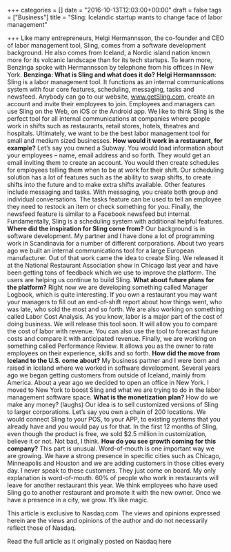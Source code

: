 +++
categories = []
date = "2016-10-13T12:03:00+00:00"
draft = false
tags = ["Business"]
title = "Sling: Icelandic startup wants to change face of labor management"

+++
Like many entrepreneurs, Helgi Hermannsson, the co-founder and CEO of labor management tool, Sling, comes from a software development background. He also comes from Iceland, a Nordic island nation known more for its volcanic landscape than for its tech startups.
To learn more, Benzinga spoke with Hermannsson by telephone from his offices in New York.
**Benzinga: What is Sling and what does it do?**
**Helgi Hermannsson**: Sling is a labor management tool. It functions as an internal communications system with four core features, scheduling, messaging, tasks and newsfeed.
Anybody can go to our website, www.getSling.com, create an account and invite their employees to join. Employees and managers can use Sling on the Web, on iOS or the Android app.
We like to think Sling is the perfect tool for all internal communications at companies where people work in shifts such as restaurants, retail stores, hotels, theatres and hospitals. Ultimately, we want to be the best labor management tool for small and medium sized businesses.
**How would it work in a restaurant, for example?**
Let’s say you owned a Subway. You would load information about your employees – name, email address and so forth. They would get an email inviting them to create an account.
You would then create schedules for employees telling them when to be at work for their shift. Our scheduling solution has a lot of features such as the ability to swap shifts, to create shifts into the future and to make extra shifts available.
Other features include messaging and tasks. With messaging, you create both group and individual conversations. The tasks feature can be used to tell an employee they need to restock an item or check something for you.
Finally, the newsfeed feature is similar to a Facebook newsfeed but internal. Fundamentally, Sling is a scheduling system with additional helpful features.
**Where did the inspiration for Sling come from?**
Our background is in software development. My partner and I have done a lot of programming work in Scandinavia for a number of different corporations. About two years ago we built an internal communications tool for a large European manufacturer. Out of that work came the idea to create Sling.
We released it at the National Restaurant Association show in Chicago last year and have been getting tons of feedback which we use to improve the platform. The users are helping us continue to build Sling.
**What about future plans for the platform?**
Right now we are developing something called Manager Logbook, which is quite interesting. If you own a restaurant you may want your managers to fill out an end-of-shift report about how things went, who was late, who sold the most and so forth.
We are also working on something called Labor Cost Analysis. As you know, labor is a major part of the cost of doing business. We will release this tool soon. It will allow you to compare the cost of labor with revenue. You can also use the tool to forecast future costs and compare it with anticipated revenue.
Finally, we are working on something called Performance Review. It allows you as the owner to rate employees on their experience, skills and so forth.
**How did the move from Iceland to the U.S. come about?**
My business partner and I were born and raised in Iceland where we worked in software development. Several years ago we began getting customers from outside of Iceland, mainly from America.
About a year ago we decided to open an office in New York. I moved to New York to boost Sling and what we are trying to do in the labor management software space.
**What is the monetization plan?**
How do we make any money? (laughs) Our idea is to sell customized versions of Sling to larger corporations. Let’s say you own a chain of 200 locations. We would connect Sling to your POS, to your APP, to existing systems that you already have and you would pay us for that.
In the first 12 months of Sling, even though the product is free, we sold $2.5 million in customization, believe it or not. Not bad, I think.
**How do you see growth coming for this company?**
This part is unusual. Word-of-mouth is one important way we are growing. We have a strong presence in specific cities such as Chicago, Minneapolis and Houston and we are adding customers in those cities every day. I never speak to these customers. They just come on board.
My only explanation is word-of-mouth. 60% of people who work in restaurants will leave for another restaurant this year. We think employees who have used Sling go to another restaurant and promote it with the new owner. Once we have a presence in a city, we grow. It’s like magic.

This article is exclusive to Nasdaq.com.
The views and opinions expressed herein are the views and opinions of the author and do not necessarily reflect those of Nasdaq.

Read the full article as it originally posted on Nasdaq here